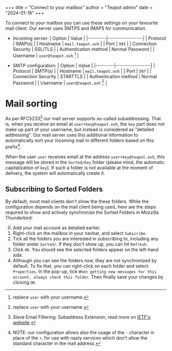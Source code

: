 +++
title = "Connect to your mailbox"
author = "Teapot admin"
date = "2024-01-18"
+++

To connect to your mailbox you can use these settings on your favourite mail
client. Our server uses SMTPS and IMAPS for communication.

- Incoming server:
  | Option | Value |
  |---------|-----------------|
  | Protocol | IMAP(s) |
  | Hostname | `mail.teapot.ovh` |
  | Port | `993` |
  | Connection Security | SSL/TLS |
  | Authentication method | Normal Password |
  | Username | `user@teapot.ovh` [^1] |

- SMTP configuration:
  | Option | Value |
  |---------|-----------------|
  | Protocol | SMTP(s) |
  | Hostname | `mail.teapot.ovh` |
  | Port | `587` |
  | Connection Security | STARTTLS |
  | Authentication method | Normal Password |
  | Username | `user@teapot.ovh` [^1] |

# Mail sorting

As per RFC5233[^2] our mail server supports so-called subaddressing. That is,
when you receive an email at `user+key@teapot.ovh`, the `key` part does not
make up part of your username, but instead is considered as "detailed addressing".
Our mail server uses this additional information to automatically sort your
incoming mail in different folders based on this prefix[^3].

When the user `user` receives email at the address `user+key@teapot.ovh`, this
message will be stored in the `Sorted/Key` folder (please mind, the
automatic capitalization of `key`). If such a folder is not available at the
moment of delivery, the system will automatically create it.

## Subscribing to Sorted Folders

By default, most mail clients don't show the these folders. While the
configuration depends on the mail client being used, here are the steps
required to show and actively synchronize the Sorted Folders in Mozzilla
Thunderbird:

0. Add your mail account as detailed earlier.
1. Right-click on the mailbox in your navbar, and select `Subscribe`.
2. Tick all the folders you are interested in subscribing to, including any
folder under `Sorted/`. If they don't show up, you can hit `Refresh`.
3. Click `OK`. You should see the selected folders appear on the left-hand side.
4. Although you can see the folders now, they are not synchronized by default.
To fix that, you can right-click on each folder and select `Properties`. In the
pop-up, tick `When getting new messages for this account, always check this folder`.
Then finally save your changes by clicking `OK`.

[^1]: replace `user` with your username.
[^2]: Sieve Email Filtering: Subaddress Extension, read more on
[IETF's website](https://datatracker.ietf.org/doc/html/rfc5233). 
[^3]: NOTE: our configuration allows also the usage of the `-` character in place
of the `+`, for use with nasty services which don't allow the standard character
in the mail address.
